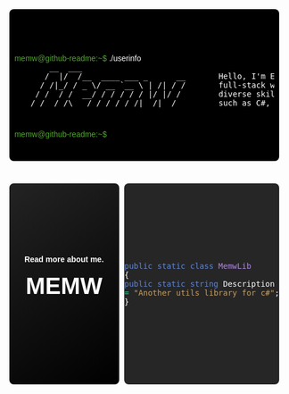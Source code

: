 <style>
            @import url('https://fonts.cdnfonts.com/css/cascadia-code');
            @import url('https://fonts.googleapis.com/css2?family=Mukta&display=swap');
            @import url('https://fonts.googleapis.com/css2?family=JetBrains+Mono&display=swap');
            body, html {
                height: 100%;
                width: 100%;
                margin: 0;
                position: absolute;
                top: 0;
                left: 0;
                color: white;
            }
            .mainCode {
                background-color: rgba(0, 0, 0);
                display: flex;
                flex-direction: column;
                margin: 1vh 1vw;
                padding: 1vh 1vw;
                border-radius: 8px;
            }
            .command, .commandInstruction {
                margin: 0.5vh 0 0;
            }
            .commandInstruction {
                font-family: 'Cascadia Code', sans-serif;
            }
            .commandPre {
                color: #55a832;
            }
            .commandResponse {
                margin-left: 3vw;
            }
            .intro {
                margin: 0;
                border: 0;
                background-color: transparent;
            }
            .cursor {
                animation: cursor 1s cubic-bezier(1,-1, 0, 2) infinite;
            }
            @keyframes cursor {
                0%{
                    color: black;
                }
                50% {
                    color: white;
                }
                100% {
                    color: black;
                }
            }
            .featured {
                display: flex;
                gap: 1vw;
                margin: 1vw
            }
            .featuredPanel {
                flex: 1 1 0;
                border-radius: 8px;
            }
            .memwWebParent {
                background: linear-gradient(145deg, rgb(35, 35, 35) 0%, rgb(17, 17, 17) 50%, rgba(0, 0, 0, 1) 100%) no-repeat;
            }
            .memwWeb {
                font-family: 'Mukta', sans-serif;
                font-weight: bold;
                text-align: center;
                background: url("stars.png") no-repeat fixed center center;
                background-size: cover;
                margin: 5vh 0;
                padding: 0;
            }
            .memwWeb h1 {
                font-size: 3em;
                margin: -1vh 0 0;
            }
            .memwWeb p {
                margin: -2vh 0 0;
            }
            .memwLib {
                background-color: #262626;
                color: white;
                display: flex;
                align-items: center;
                justify-content: center;
                font-family: 'JetBrains Mono', monospace;
            }
            .codeModifier {
                color: #6085d3;
            }
            .codeString {
                color: #c69f66;
            }
            .codeMemberName {
                color: #b284ea;
            }
            .codeOperator {
                color: #2ccc8c;
            }
            .coolBackground {
                height: 30vh;
                background-repeat: repeat-x;
                background-image: url("./coolgif.gif");
                margin: 0 1vw;
                border-radius: 8px;
            }
</style>
<div class="mainCode">
<div class="command">
<p class="commandInstruction"><span class="commandPre">memw@github-readme:~$</span> ./userinfo</p>
<div class="commandResponse">
<pre class="intro">
    __  ___
   /  |/  /__  ____ ___ _      __       Hello, I'm Esteve, a 17-year-old
  / /|_/ / _ \/ __ `__ \ | /| / /       full-stack web developer. utilizing a
 / /  / /  __/ / / / / / |/ |/ /        diverse skill set that includes languages
/_/  /_/\___/_/ /_/ /_/|__/|__/         such as C#, TypeScript, Python, and C++
</pre>
</div>
</div>
<div class="command">
<p class="commandInstruction"><span class="commandPre">memw@github-readme:~$</span><span class="cursor"> &block;</span></p>
</div>
</div>
<div class="featured">
<!-- linear-gradient(145deg, rgb(35, 35, 35) 0%, rgb(17, 17, 17) 30%, rgba(0, 0, 0, 1) 100%) no-repeat; -->
<div class="memwWebParent featuredPanel">
<div class="memwWeb">
<h1>MEMW</h1>
<p>Read more about me.</p>
</div>
</div>
<div class="memwLib featuredPanel">
<pre>
<span class="codeModifier">public static class</span> <span class="codeMemberName">MemwLib</span>
{
<span class="codeModifier">public static string</span> Description
<span class="codeOperator">=</span> <span class="codeString">"Another utils library for c#"</span>;
}
</pre>
</div>
</div>
<div class="coolBackground"></div>
